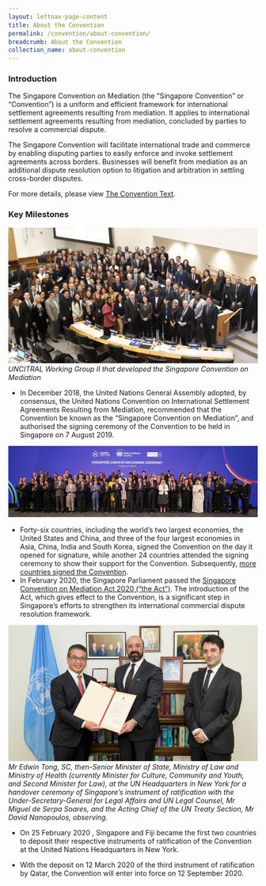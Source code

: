 ```yaml
---
layout: leftnav-page-content
title: About the Convention
permalink: /convention/about-convention/
breadcrumb: About the Convention
collection_name: about-convention
---
```

<!--<style>
  .image {width: 720px;}
  .image {max-width: 100%; max-height:100%; object-fit: contain;}
  .image {width: auto; height: auto;}
}         
</style>-->
### **Introduction** 
The Singapore Convention on Mediation (the “Singapore Convention” or “Convention”) is a uniform and efficient framework for international settlement agreements resulting from mediation. It applies to international settlement agreements resulting from mediation, concluded by parties to resolve a commercial dispute.

The Singapore Convention will facilitate international trade and commerce by enabling disputing parties to easily enforce and invoke settlement agreements across borders. Businesses will benefit from mediation as an additional dispute resolution option to litigation and arbitration in settling cross-border disputes.

For more details, please view [The Convention Text](/convention/the-convention-text).

### **Key Milestones**
  <!--<div class="image">
  <img src="/images/about-UNCITRAL_grp.jpg/" title="About Convention" alt="About Convention"></div>
  -->
  
![About Convention - Group](/images/about-UNCITRAL_grp.jpg/)<br><i>UNCITRAL Working Group II that developed the Singapore Convention on Mediation</i>

* In December 2018, the United Nations General Assembly adopted, by consensus, the United Nations Convention on International Settlement Agreements Resulting from Mediation, recommended that the Convention be known as the “Singapore Convention on Mediation”, and authorised the signing ceremony of the Convention to be held in Singapore on 7 August 2019.

![46 countries photo](/images/About-groupphoto.jpg)

* Forty-six countries, including the world’s two largest economies, the United States and China, and three of the four largest economies in Asia, China, India and South Korea, signed the Convention on the day it opened for signature, while another 24 countries attended the
signing ceremony to show their support for the Convention. Subsequently, [more countries signed the Convention](/convention/status/).
* In February 2020, the Singapore Parliament passed the [Singapore Convention on Mediation Act 2020 (“the Act”)](https://www.parliament.gov.sg/docs/default-source/default-document-library/singapore-convention-on-mediation-bill-5-2020.pdf). The introduction of the Act, which gives effect to the Convention, is a significant step in Singapore’s efforts to strengthen its international commercial dispute resolution framework.

<!--
### **Signing of the Convention**
UNCITRAL has requested that Governments inform Ms Anna Joubin-Bret, Secretary of UNCITRAL at <uncitral@un.org>, of the delegation that will represent it at the signing ceremony and which delegation member will sign the Convention. When contacting the UNCITRAL Secretariat, Governments may wish to quote the note verbale from the UNCITRAL Secretariat dated 7 January 2019 (reference: LA/TL 133(3) - CU 2019/1/OLA/ITLD).
-->
![About Convention](/images/about-signing.jpg/)
*Mr Edwin Tong, SC, then-Senior Minister of State, Ministry of Law and Ministry of Health (currently Minister for Culture, Community and Youth, and Second Minister for Law), at the UN Headquarters in New York for a handover ceremony of Singapore’s instrument of ratification with the Under-Secretary-General for Legal Affairs and UN Legal Counsel, Mr Miguel de Serpa Soares, and the Acting Chief of the UN Treaty Section, Mr David Nanopoulos, observing.*

* On 25 February 2020 , Singapore and Fiji became the first two countries to deposit their respective instruments of ratification of the Convention at the United Nations Headquarters in New York. 

* With the deposit on 12 March 2020 of the third instrument of ratification by Qatar, the Convention will enter into force on 12 September 2020.
